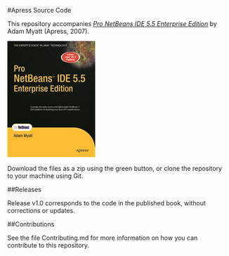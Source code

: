 #Apress Source Code

This repository accompanies [*Pro NetBeans IDE 5.5 Enterprise Edition*](http://www.apress.com/9781590597880) by Adam Myatt (Apress, 2007).

![Cover image](9781590597880.jpg)

Download the files as a zip using the green button, or clone the repository to your machine using Git.

##Releases

Release v1.0 corresponds to the code in the published book, without corrections or updates.

##Contributions

See the file Contributing.md for more information on how you can contribute to this repository.
